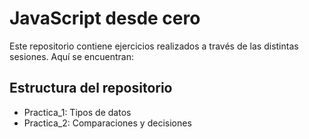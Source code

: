 # JavaScript desde cero
Este repositorio contiene ejercicios realizados a través de las distintas sesiones. Aquí se encuentran:
## Estructura del repositorio
- Practica_1: Tipos de datos
- Practica_2: Comparaciones y decisiones

